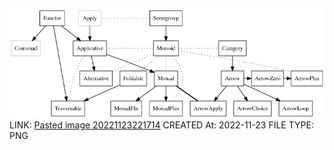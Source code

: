 ![Pasted image 20221123221714](../../../wip/functional%20programming/attachments/Pasted%20image%2020221123221714.png)
LINK: [Pasted image 20221123221714](../../../wip/functional%20programming/attachments/Pasted%20image%2020221123221714.png)
CREATED At: 2022-11-23
FILE TYPE: PNG
